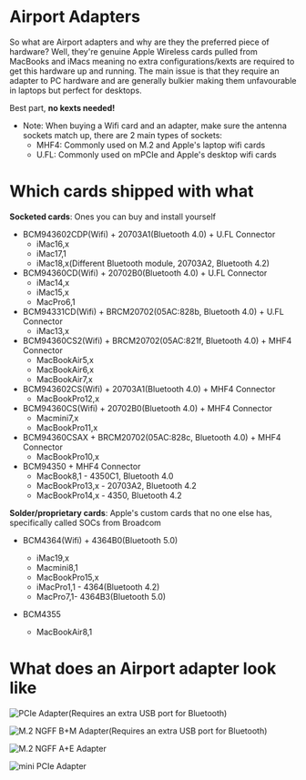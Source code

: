 # Airport Adapters

So what are Airport adapters and why are they the preferred piece of hardware? Well, they're genuine Apple Wireless cards pulled from MacBooks and iMacs meaning no extra configurations/kexts are required to get this hardware up and running. The main issue is that they require an adapter to PC hardware and are generally bulkier making them unfavourable in laptops but perfect for desktops.

Best part, **no kexts needed!**

* Note: When buying a Wifi card and an adapter, make sure the antenna sockets match up, there are 2 main types of sockets:
  * MHF4: Commonly used on M.2 and Apple's laptop wifi cards
  * U.FL: Commonly used on mPCIe and Apple's desktop wifi cards

# Which cards shipped with what

**Socketed cards**: Ones you can buy and install yourself

* BCM943602CDP(Wifi) + 20703A1(Bluetooth 4.0) + U.FL Connector
  * iMac16,x
  * iMac17,1
  * iMac18,x(Different Bluetooth module, 20703A2, Bluetooth 4.2)
* BCM94360CD(Wifi) + 20702B0(Bluetooth 4.0) + U.FL Connector
  * iMac14,x
  * iMac15,x
  * MacPro6,1
* BCM94331CD(Wifi) + BRCM20702(05AC:828b, Bluetooth 4.0) + U.FL Connector
  * iMac13,x
* BCM94360CS2(Wifi) + BRCM20702(05AC:821f, Bluetooth 4.0) + MHF4 Connector
  * MacBookAir5,x
  * MacBookAir6,x
  * MacBookAir7,x
* BCM943602CS(Wifi) + 20703A1(Bluetooth 4.0) + MHF4 Connector
  * MacBookPro12,x
* BCM94360CS(Wifi) + 20702B0(Bluetooth 4.0) + MHF4 Connector
  * Macmini7,x
  * MacBookPro11,x
* BCM94360CSAX + BRCM20702(05AC:828c, Bluetooth 4.0)  + MHF4 Connector
  * MacBookPro10,x
* BCM94350  + MHF4 Connector
  * MacBook8,1 - 4350C1, Bluetooth 4.0
  * MacBookPro13,x - 20703A2, Bluetooth 4.2
  * MacBookPro14,x - 4350, Bluetooth 4.2

**Solder/proprietary cards**: Apple's custom cards that no one else has, specifically called SOCs from Broadcom

* BCM4364(Wifi) + 4364B0(Bluetooth 5.0)
  * iMac19,x
  * Macmini8,1
  * MacBookPro15,x
  * iMacPro1,1 - 4364(Bluetooth 4.2)
  * MacPro7,1- 4364B3(Bluetooth 5.0)

* BCM4355
  * MacBookAir8,1

# What does an Airport adapter look like

![PCIe Adapter(Requires an extra USB port for Bluetooth)](https://i.imgur.com/AUtNhiB.jpg)

![M.2 NGFF B+M Adapter(Requires an extra USB port for Bluetooth)](https://i.imgur.com/MNt8xqq.jpg)

![M.2 NGFF A+E Adapter](https://i.imgur.com/NLUpEl3.jpg)

![mini PCIe Adapter](https://i.imgur.com/wRaFDLt.jpg)
